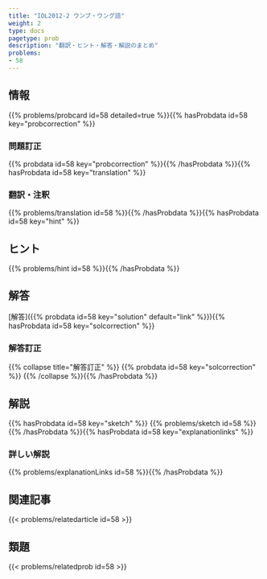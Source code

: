 ```yaml
---
title: "IOL2012-2 ウンブ・ウング語"
weight: 2
type: docs
pagetype: prob
description: "翻訳・ヒント・解答・解説のまとめ"
problems: 
- 58
---
```


## 情報

{{% problems/probcard id=58 detailed=true %}}{{% hasProbdata id=58 key="probcorrection" %}}

### 問題訂正

{{% probdata id=58 key="probcorrection" %}}{{% /hasProbdata %}}{{% hasProbdata id=58 key="translation" %}}

### 翻訳・注釈

{{% problems/translation id=58 %}}{{% /hasProbdata %}}{{% hasProbdata id=58 key="hint" %}}

## ヒント

{{% problems/hint id=58 %}}{{% /hasProbdata %}}

## 解答

[解答]({{% probdata id=58 key="solution" default="link" %}}){{% hasProbdata id=58 key="solcorrection" %}}

### 解答訂正

{{% collapse title="解答訂正" %}}
{{% probdata id=58 key="solcorrection" %}}
{{% /collapse %}}{{% /hasProbdata %}}

## 解説

{{% hasProbdata id=58 key="sketch" %}}
{{% problems/sketch id=58 %}}
{{% /hasProbdata %}}{{% hasProbdata id=58 key="explanationlinks" %}}

### 詳しい解説

{{% problems/explanationLinks id=58 %}}{{% /hasProbdata %}}

## 関連記事

{{< problems/relatedarticle id=58 >}}

## 類題

{{< problems/relatedprob id=58 >}}
